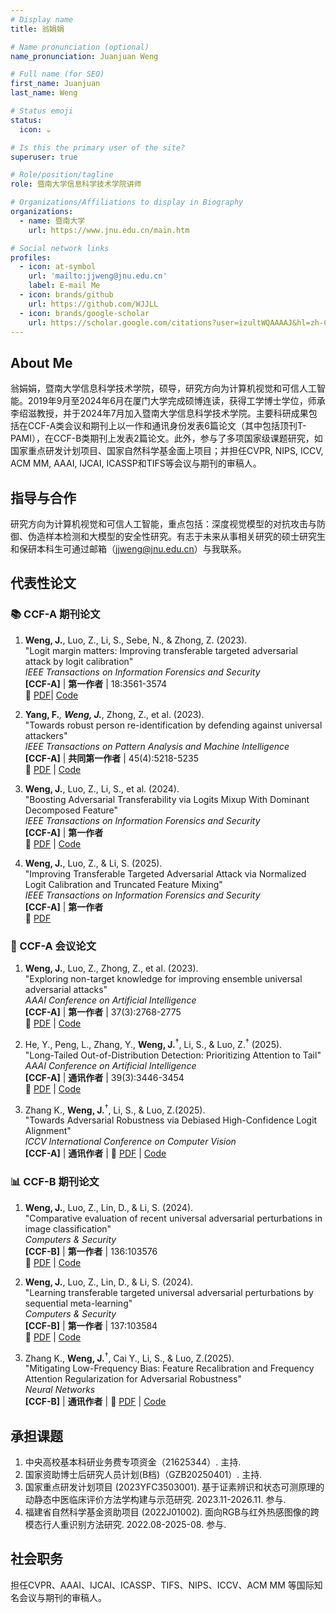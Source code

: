 ```yaml
---
# Display name
title: 翁娟娟

# Name pronunciation (optional)
name_pronunciation: Juanjuan Weng

# Full name (for SEO)
first_name: Juanjuan
last_name: Weng

# Status emoji
status:
  icon: ☕️

# Is this the primary user of the site?
superuser: true

# Role/position/tagline
role: 暨南大学信息科学技术学院讲师

# Organizations/Affiliations to display in Biography
organizations:
  - name: 暨南大学
    url: https://www.jnu.edu.cn/main.htm

# Social network links
profiles:
  - icon: at-symbol
    url: 'mailto:jjweng@jnu.edu.cn'
    label: E-mail Me
  - icon: brands/github
    url: https://github.com/WJJLL
  - icon: brands/google-scholar
    url: https://scholar.google.com/citations?user=izultWQAAAAJ&hl=zh-CN
---
```


## About Me
翁娟娟，暨南大学信息科学技术学院，硕导，研究方向为计算机视觉和可信人工智能。2019年9月至2024年6月在厦门大学完成硕博连读，获得工学博士学位，师承李绍滋教授，并于2024年7月加入暨南大学信息科学技术学院。主要科研成果包括在CCF-A类会议和期刊上以一作和通讯身份发表6篇论文（其中包括顶刊T-PAMI），在CCF-B类期刊上发表2篇论文。此外，参与了多项国家级课题研究，如国家重点研发计划项目、国家自然科学基金面上项目；并担任CVPR, NIPS, ICCV, ACM MM, AAAI, IJCAI, ICASSP和TIFS等会议与期刊的审稿人。


## 指导与合作
研究方向为计算机视觉和可信人工智能，重点包括：深度视觉模型的对抗攻击与防御、伪造样本检测和大模型的安全性研究。有志于未来从事相关研究的硕士研究生和保研本科生可通过邮箱（jjweng@jnu.edu.cn）与我联系。


## 代表性论文

### 📚 CCF-A 期刊论文

1. **Weng, J.**, Luo, Z., Li, S., Sebe, N., & Zhong, Z. (2023).  
   "Logit margin matters: Improving transferable targeted adversarial attack by logit calibration"  
   *IEEE Transactions on Information Forensics and Security*  
   **[CCF-A]** | **第一作者** | 18:3561-3574  
   🔗 [PDF](https://ieeexplore.ieee.org/abstract/document/10147340)| [Code](https://github.com/WJJLL/Target-Attack/)

2. **Yang, F.**<sup>*</sup>, **Weng, J.**<sup>*</sup>, Zhong, Z., et al. (2023).  
   "Towards robust person re-identification by defending against universal attackers"  
   *IEEE Transactions on Pattern Analysis and Machine Intelligence*  
   **[CCF-A]** | **共同第一作者** | 45(4):5218-5235  
   🔗 [PDF](https://ieeexplore.ieee.org/abstract/document/9858024/) | [Code](https://github.com/WJJLL/Meta-Attack-Defense)

3. **Weng, J.**, Luo, Z., Li, S., et al. (2024).  
   "Boosting Adversarial Transferability via Logits Mixup With Dominant Decomposed Feature"  
   *IEEE Transactions on Information Forensics and Security*  
   **[CCF-A]** | **第一作者**  
   🔗 [PDF](https://ieeexplore.ieee.org/abstract/document/10684756/)  | [Code](https://github.com/WJJLL/SVD-SSA)

4. **Weng, J.**, Luo, Z., & Li, S. (2025).  
   "Improving Transferable Targeted Adversarial Attack via Normalized Logit Calibration and Truncated Feature Mixing"  
   *IEEE Transactions on Information Forensics and Security*  
   **[CCF-A]** | **第一作者**  
   🔗 [PDF](https://ieeexplore.ieee.org/abstract/document/10975005)

### 🎯 CCF-A 会议论文

1. **Weng, J.**, Luo, Z., Zhong, Z., et al. (2023).  
   "Exploring non-target knowledge for improving ensemble universal adversarial attacks"  
   *AAAI Conference on Artificial Intelligence*  
   **[CCF-A]** | **第一作者** | 37(3):2768-2775  
   🔗 [PDF](https://ojs.aaai.org/index.php/AAAI/article/view/25377) | [Code](https://github.com/WJJLL/ND-MM)

2. He, Y., Peng, L., Zhang, Y., **Weng, J.**<sup>†</sup>, Li, S., & Luo, Z.<sup>†</sup> (2025).  
   "Long-Tailed Out-of-Distribution Detection: Prioritizing Attention to Tail"  
   *AAAI Conference on Artificial Intelligence*  
   **[CCF-A]** | **通讯作者** | 39(3):3446-3454  
   🔗 [PDF](https://ojs.aaai.org/index.php/AAAI/article/view/32357) | [Code](https://github.com/InaR-design/PATT)


3. Zhang K., **Weng, J.**<sup>†</sup>, Li, S., & Luo, Z.(2025).  
   "Towards Adversarial Robustness via Debiased High-Confidence Logit Alignment"  
   *ICCV International Conference on Computer Vision*  
   **[CCF-A]** | **通讯作者** | 
   🔗 [PDF](https://arxiv.org/pdf/2408.06079) | [Code](https://github.com/KejiaZhang-Robust/DHAT)

### 📊 CCF-B 期刊论文

1. **Weng, J.**, Luo, Z., Lin, D., & Li, S. (2024).  
   "Comparative evaluation of recent universal adversarial perturbations in image classification"  
   *Computers & Security*  
   **[CCF-B]** | **第一作者** | 136:103576  
   🔗 [PDF](https://www.sciencedirect.com/science/article/pii/S0167404823004868) | [Code](https://github.com/WJJLL/Attack-Survey)

2. **Weng, J.**, Luo, Z., Lin, D., & Li, S. (2024).  
   "Learning transferable targeted universal adversarial perturbations by sequential meta-learning"  
   *Computers & Security*  
   **[CCF-B]** | **第一作者** | 137:103584  
   🔗 [PDF](https://www.sciencedirect.com/science/article/pii/S0167404823004947) | [Code](https://github.com/WJJLL/SMeta-UAP)

3. Zhang K., **Weng, J.**<sup>†</sup>, Cai Y., Li, S., & Luo, Z.(2025).  
   "Mitigating Low-Frequency Bias: Feature Recalibration and Frequency Attention Regularization for Adversarial Robustness"  
   *Neural Networks*  
   **[CCF-B]** | **通讯作者** | 
   🔗 [PDF](***) | [Code](https://github.com/KejiaZhang-Robust/HFDR)


## 承担课题
1. 中央高校基本科研业务费专项资金（21625344）. 主持.
2. 国家资助博士后研究人员计划(B档)（GZB20250401）. 主持.
3. 国家重点研发计划项目 (2023YFC3503001). 基于证素辨识和状态可测原理的动静态中医临床评价方法学构建与示范研究. 2023.11-2026.11. 参与.
4. 福建省自然科学基金资助项目 (2022J01002). 面向RGB与红外热感图像的跨模态行人重识别方法研究. 2022.08-2025-08. 参与.

## 社会职务
担任CVPR、AAAI、IJCAI、ICASSP、TIFS、NIPS、ICCV、ACM MM 等国际知名会议与期刊的审稿人。




